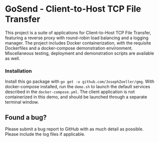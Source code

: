 # GoSend - Client-to-Host TCP File Transfer
This project is a suite of applications for Client-to-Host TCP File Transfer, featuring a reverse proxy with round-robin load balancing and a logging manager. The project includes Docker containerization, with the requisite Dockerfiles and a docker-compose demonstration environment. Miscellaneous testing, deployment and demonstration scripts are available as well.

### Installation
Install this go package with `go get -u github.com/JosephZoeller/gmg`. With docker-compose installed, run the `demo.sh` to launch the default services described in the `docker-compose.yml`. The client application is not containerized in this demo, and should be launched through a separate terminal window.

## Found a bug?

Please submit a bug report to GitHub with as much detail as possible. Please include the log files if applicable.
